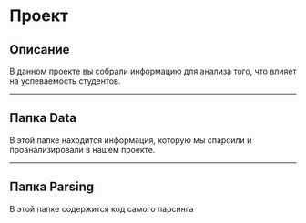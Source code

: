 # Проект

## Описание
В данном проекте вы собрали информацию для анализа того, что влияет на успеваемость студентов.
____
## Папка Data
В этой папке находится информация, которую мы спарсили и проанализировали в нашем проекте.
____
## Папка Parsing
В этой папке содержится код самого парсинга
